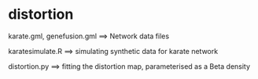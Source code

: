 # distortion

karate.gml, genefusion.gml  ==> Network data files 

karatesimulate.R ==> simulating synthetic data for karate network

distortion.py ==> fitting the distortion map, parameterised as a Beta density
